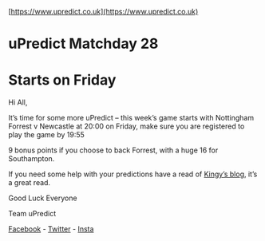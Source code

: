 <Centre>[https://www.upredict.co.uk](https://www.upredict.co.uk)</Centre>

# uPredict Matchday 28
# Starts on Friday

Hi All,

It’s time for some more uPredict – this week’s game starts with Nottingham Forrest v Newcastle at 20:00 on Friday, make sure you are registered to play the game by 19:55

9 bonus points if you choose to back Forrest, with a huge 16 for Southampton.

If you need some help with your predictions have a read of [Kingy’s blog](https://medium.com/@ryan_80683/kingys-column-walking-the-dog-a2a8aa82fa7c), it’s a great read.

Good Luck Everyone

Team uPredict

<Centre>[Facebook](https://www.facebook.com/upredict) - [Twitter](https://twitter.com/upredict_it/) - [Insta](https://www.instagram.com/upredict_it/)</Centre>